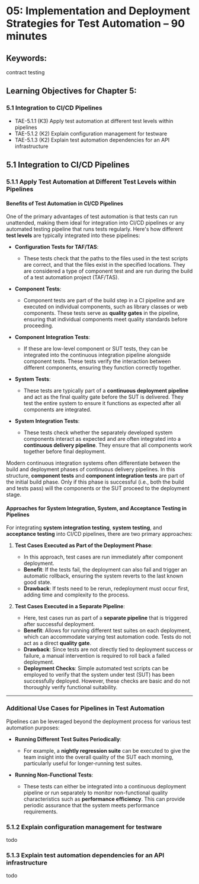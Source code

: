 # 05: Implementation and Deployment Strategies for Test Automation – 90 minutes

## Keywords:
contract testing

## Learning Objectives for Chapter 5:
### 5.1 Integration to CI/CD Pipelines
- TAE-5.1.1 (K3) Apply test automation at different test levels within pipelines
- TAE-5.1.2 (K2) Explain configuration management for testware
- TAE-5.1.3 (K2) Explain test automation dependencies for an API infrastructure

## 5.1 Integration to CI/CD Pipelines
### 5.1.1 Apply Test Automation at Different Test Levels within Pipelines

#### Benefits of Test Automation in CI/CD Pipelines

One of the primary advantages of test automation is that tests can run unattended, making them ideal for integration into CI/CD pipelines or any automated testing pipeline that runs tests regularly. Here's how different **test levels** are typically integrated into these pipelines:

- **Configuration Tests for TAF/TAS**:
  - These tests check that the paths to the files used in the test scripts are correct, and that the files exist in the specified locations. They are considered a type of component test and are run during the build of a test automation project (TAF/TAS).

- **Component Tests**:
  - Component tests are part of the build step in a CI pipeline and are executed on individual components, such as library classes or web components. These tests serve as **quality gates** in the pipeline, ensuring that individual components meet quality standards before proceeding.

- **Component Integration Tests**:
  - If these are low-level component or SUT tests, they can be integrated into the continuous integration pipeline alongside component tests. These tests verify the interaction between different components, ensuring they function correctly together.

- **System Tests**:
  - These tests are typically part of a **continuous deployment pipeline** and act as the final quality gate before the SUT is delivered. They test the entire system to ensure it functions as expected after all components are integrated.

- **System Integration Tests**:
  - These tests check whether the separately developed system components interact as expected and are often integrated into a **continuous delivery pipeline**. They ensure that all components work together before final deployment.

Modern continuous integration systems often differentiate between the build and deployment phases of continuous delivery pipelines. In this structure, **component tests** and **component integration tests** are part of the initial build phase. Only if this phase is successful (i.e., both the build and tests pass) will the components or the SUT proceed to the deployment stage.

#### Approaches for System Integration, System, and Acceptance Testing in Pipelines

For integrating **system integration testing**, **system testing**, and **acceptance testing** into CI/CD pipelines, there are two primary approaches:

1. **Test Cases Executed as Part of the Deployment Phase**:
   - In this approach, test cases are run immediately after component deployment.
   - **Benefit**: If the tests fail, the deployment can also fail and trigger an automatic rollback, ensuring the system reverts to the last known good state.
   - **Drawback**: If tests need to be rerun, redeployment must occur first, adding time and complexity to the process.

2. **Test Cases Executed in a Separate Pipeline**:
   - Here, test cases run as part of a **separate pipeline** that is triggered after successful deployment.
   - **Benefit**: Allows for running different test suites on each deployment, which can accommodate varying test automation code. Tests do not act as a direct **quality gate**.
   - **Drawback**: Since tests are not directly tied to deployment success or failure, a manual intervention is required to roll back a failed deployment.
   - **Deployment Checks**: Simple automated test scripts can be employed to verify that the system under test (SUT) has been successfully deployed. However, these checks are basic and do not thoroughly verify functional suitability.

---

### Additional Use Cases for Pipelines in Test Automation

Pipelines can be leveraged beyond the deployment process for various test automation purposes:

- **Running Different Test Suites Periodically**:
  - For example, a **nightly regression suite** can be executed to give the team insight into the overall quality of the SUT each morning, particularly useful for longer-running test suites.

- **Running Non-Functional Tests**:
  - These tests can either be integrated into a continuous deployment pipeline or run separately to monitor non-functional quality characteristics such as **performance efficiency**. This can provide periodic assurance that the system meets performance requirements.


### 5.1.2 Explain configuration management for testware
todo

### 5.1.3 Explain test automation dependencies for an API infrastructure
todo

